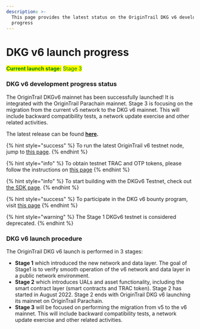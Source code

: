 ```yaml
---
description: >-
  This page provides the latest status on the OriginTrail DKG v6 development
  progress
---
```


# DKG v6 launch progress

<mark style="color:green;">**Current launch stage:**</mark> <mark style="color:green;"></mark><mark style="color:green;">Stage 3</mark>

### DKG v6 development progress status

The OriginTrail DKGv6 mainnet has been successfully launched! It is integrated with the OriginTrail Parachain mainnet. Stage 3 is focusing on the migration from the current v5 network to the DKG v6 mainnet. This will include backward compatibility tests, a network update exercise and other related activities.

The latest release can be found [**here**](https://github.com/OriginTrail/ot-node/tags)**.**

{% hint style="success" %}
To run the latest OriginTrail v6 testnet node, jump to [this page](testnet-node-setup-instructions/).&#x20;
{% endhint %}

{% hint style="info" %}
To obtain testnet TRAC and OTP tokens, please follow the instructions on [this page](testnet-node-setup-instructions/fund-your-v6-testnet-node.md)
{% endhint %}

{% hint style="info" %}
To start building with the DKGv6 Testnet, check out [the SDK page](dkg-sdk/).
{% endhint %}

{% hint style="success" %}
To participate in the DKG v6 bounty program, visit [this page](v6-bounty-program.md)
{% endhint %}

{% hint style="warning" %}
The Stage 1 DKGv6 testnet is considered deprecated.
{% endhint %}

### DKG v6 launch procedure

The OriginTrail DKG v6 launch is performed in 3 stages:

* **Stage 1** which introduced the new network and data layer. The goal of Stage1 is to verify smooth operation of the v6 network and data layer in a public network environment.
* **Stage 2** which introduces UALs and asset functionality, including the smart contract layer (smart contracts and TRAC token). Stage 2 has started in August 2022. Stage 2 ends with OriginTrail DKG v6 launching its mainnet on OriginTrail Parachain.
* **Stage 3** will be focused on performing the migration from v5 to the v6 mainnet. This will include backward compatibility tests, a network update exercise and other related activities.

